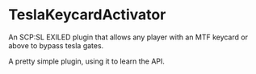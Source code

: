# TeslaKeycardActivator
An SCP:SL EXILED plugin that allows any player with an MTF keycard or above to bypass tesla gates.

A pretty simple plugin, using it to learn the API.
